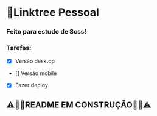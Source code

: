 # 🌲Linktree Pessoal

### Feito para estudo de Scss!

### Tarefas:
- [x] Versão desktop
- [] Versão mobile
- [x] Fazer deploy

## ⚠️👨‍🔧README EM CONSTRUÇÃO👨‍🔧⚠️